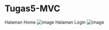 # Tugas5-MVC
Halaman Home ![image](https://github.com/user-attachments/assets/21005776-041a-45a4-b722-2040e48fb9ed)
Halaman Login ![image](https://github.com/user-attachments/assets/7cec15f4-564f-434e-83bd-2bb9b51ad7b8)


